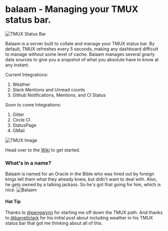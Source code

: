 balaam - Managing your TMUX status bar.
====
![TMUX Status Bar](https://raw.githubusercontent.com/penland365/balaam/docs/images/status-bar.png)

Balaam is a server built to collate and manage your TMUX status bar. By default, TMUX refreshes every
5 seconds, making any dashboard difficult to manage without some level of cache. Balaam manages
several gnarly data sources to give you a snapshot of what you absolute have to know at any instant.

Current Integrations:

1. Weather
2. Slack Mentions and Unread counts
3. Github Notifications, Mentions, and CI Status

Soon to come Integrations:

1. Gitter
2. Circle CI
3. StatusPage
4. GMail

![TMUX Image](https://raw.githubusercontent.com/penland365/balaam/docs/images/full-tmux.png)

Head over to the [Wiki](https://github.com/penland365/balaam/wiki/Getting-Started) to get started.

### What's in a name?
Balaam is named for an Oracle in the Bible who was hired out by foreign kings tell them what
they already knew, but didn't want to deal with. Also, he gets owned by a talking jackass. So he's
got that going for him, which is nice.
![Balaam](https://upload.wikimedia.org/wikipedia/commons/f/fa/Gustav_Jaeger_Bileam_Engel.jpg)

#### Hat Tip
Thanks to [@pengwynn](https://twitter.com/pengwynn) for starting me off down the TMUX path. And thanks to [@barrettclark](https://twitter.com/barrettclark) for his initial post about including weather in his TMUX status bar that got me thinking about all of this.
